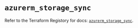 # `azurerm_storage_sync`

Refer to the Terraform Registory for docs: [`azurerm_storage_sync`](https://registry.terraform.io/providers/hashicorp/azurerm/3.55.0/docs/resources/storage_sync).
